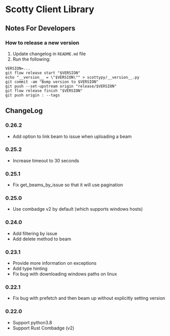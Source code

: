 # Scotty Client Library

## Notes For Developers

### How to release a new version

1. Update changelog in `README.md` file
1. Run the following:

```
VERSION=...
git flow release start "$VERSION"
echo "__version__ = \"$VERSION\"" > scottypy/__version__.py
git commit -am "Bump version to $VERSION"
git push --set-upstream origin "release/$VERSION"
git flow release finish "$VERSION"
git push origin : --tags
```

## ChangeLog

### 0.26.2

- Add option to link beam to issue when uploading a beam

### 0.25.2

- Increase timeout to 30 seconds

### 0.25.1

- Fix get_beams_by_issue so that it will use pagination

### 0.25.0

- Use combadge v2 by default (which supports windows hosts)

### 0.24.0

- Add filtering by issue
- Add delete method to beam

### 0.23.1

- Provide more information on exceptions
- Add type hinting
- Fix bug with downloading windows paths on linux

### 0.22.1

- Fix bug with prefetch and then beam up without explicitly setting version

### 0.22.0

- Support python3.8
- Support Rust Combadge (v2)
